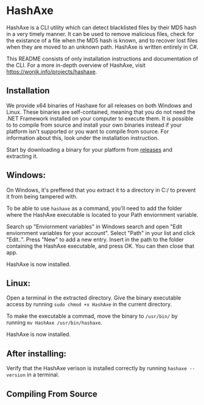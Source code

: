 # HashAxe
HashAxe is a CLI utility which can detect blacklisted files by their MD5 hash in a very timely manner. It can be used to remove malicious files, check for the existance of a file when the MD5 hash is known, and to recover lost files when they are moved to an unknown path. HashAxe is written entirely in C#.

This README consists of only installation instructions and documentation of the CLI. For a more in-depth overview of HashAxe, visit https://wonik.info/projects/hashaxe.

## Installation

We provide x64 binaries of Hashaxe for all releases on both Windows and Linux. These binaries are self-contained, meaning that you do not need the .NET Framework installed on your computer to execute them. It is possible to to compile from source and install your own binaries instead if your platform isn't supported or you want to compile from source. For information about this, look under the installation instruction.

Start by downloading a binary for your platform from [releases](https://github.com/Wonik-Studios/HashAxe/releases) and extracting it.

## Windows:

On Windows, it's preffered that you extract it to a directory in C:/ to prevent it from being tampered with. 

To be able to use `hashaxe` as a command, you'll need to add the folder where the HashAxe executable is located to your Path enviornment variable. 

Search up "Enviornment variables" in Windows search and open "Edit enviornment variables for your account". Select "Path" in your list and click "Edit..". Press "New" to add a new entry. Insert in the path to the folder containing the HashAxe executable, and press OK. You can then close that app.

HashAxe is now installed.

## Linux:

 Open a terminal in the extracted directory. Give the binary executable access by running `sudo chmod +x HashAxe` in the current directory. 
 
 To make the executable a commad, move the binary to `/usr/bin/` by running `mv HashAxe /usr/bin/hashaxe`. 
 
 HashAxe is now installed.
 
## After installing:
 
 Verify that the HashAxe verison is installed correctly by running `hashaxe --version` in a terminal.

## Compiling From Source
